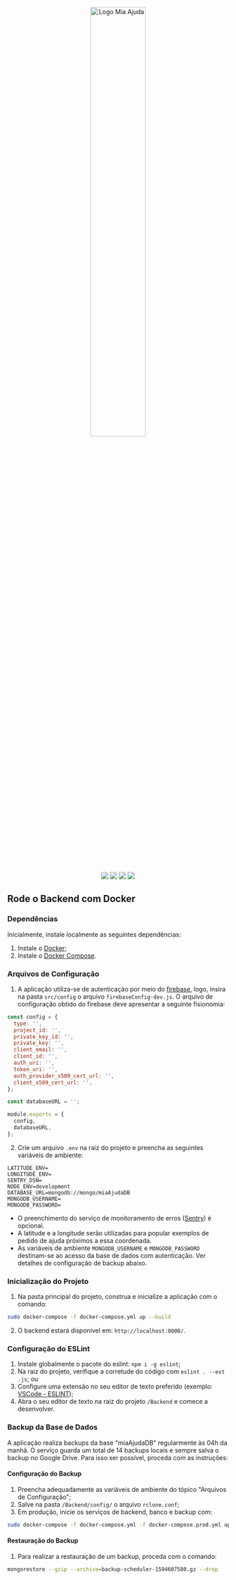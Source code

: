 <p align="center">
  <img src="https://i.imgur.com/5wtqEys.png" alt="Logo Mia Ajuda" width="50%"/>
</p>

<p align="center">
  <a href="https://play.google.com/store/apps/details?id=com.unb.miaajuda" target="_blank" alt="Mia Ajuda na Google Play"><img src="https://img.shields.io/badge/Mia%20Ajuda-Google%20Play-yellow"></a>
  <a href="https://miaajuda.netlify.app/" target="_blank" alt="Mia Ajuda Website"><img src="https://img.shields.io/badge/Mia%20Ajuda-Website-blue"></a>
  <a href="https://mia-ajuda.github.io/Documentation/#/" target="_blank" alt="Mia Ajuda Documentação"><img src="https://img.shields.io/badge/Mia%20Ajuda-Docs-purple"></a>
  <a href="https://github.com/mia-ajuda/Backend/pulls" target="_blank" alt="Mia Ajuda Pull Requests"><img src="https://img.shields.io/github/issues-pr/mia-ajuda/Backend?color=red&label=Pull%20Requests"></a>
</p>

## Rode o Backend com Docker

### Dependências

Inicialmente, instale localmente as seguintes dependências:

1. Instale o [Docker](https://docs.docker.com/install/linux/docker-ce/ubuntu/);
2. Instale o [Docker Compose](https://docs.docker.com/compose/install/).

### Arquivos de Configuração

1. A aplicação utiliza-se de autenticação por meio do [firebase](https://firebase.google.com/), logo, insira na pasta `src/config` o arquivo `firebaseConfig-dev.js`. O arquivo de configuração obtido do firebase deve apresentar a seguinte fisionomia:

```js
const config = {
  type: '',
  project_id: '',
  private_key_id: '',
  private_key: '',
  client_email: '',
  client_id: '',
  auth_uri: '',
  token_uri: '',
  auth_provider_x509_cert_url: '',
  client_x509_cert_url: '',
};

const databaseURL = '';

module.exports = {
  config,
  databaseURL,
};
```

2. Crie um arquivo `.env` na raiz do projeto e preencha as seguintes variáveis de ambiente:

```env
LATITUDE_ENV=
LONGITUDE_ENV=
SENTRY_DSN=
NODE_ENV=development
DATABASE_URL=mongodb://mongo/miaAjudaDB
MONGODB_USERNAME=
MONGODB_PASSWORD=
```

* O preenchimento do serviço de monitoramento de erros ([Sentry](https://sentry.io/)) é opcional.
* A latitude e a longitude serão utilizadas para popular exemplos de pedido de ajuda próximos a essa coordenada.
* As variáveis de ambiente `MONGODB_USERNAME` e `MONGODB_PASSWORD` destinam-se ao acesso da base de dados com autenticação. Ver detalhes de configuração de backup abaixo.

### Inicialização do Projeto

1. Na pasta principal do projeto, construa e inicialize a aplicação com o comando:

```bash
sudo docker-compose -f docker-compose.yml up --build
```

2. O backend estará disponível em: `http://localhost:8000/`.

### Configuração do ESLint

1. Instale globalmente o pacote do eslint: `npm i -g eslint`;
2. Na raiz do projeto, verifique a corretude do código com `eslint . --ext .js`; ou
3. Configure uma extensão no seu editor de texto preferido (exemplo: [VSCode - ESLINT](https://marketplace.visualstudio.com/items?itemName=dbaeumer.vscode-eslint));
4. Abra o seu editor de texto na raiz do projeto `/Backend` e comece a desenvolver.

### Backup da Base de Dados

A aplicação realiza backups da base "miaAjudaDB" regularmente às 04h da manhã. O serviço guarda um total de 14 backups locais e sempre salva o backup no Google Drive. Para isso ser possível, proceda com as instruções:

#### Configuração do Backup

1. Preencha adequadamente as variáveis de ambiente do tópico "Arquivos de Configuração";
2. Salve na pasta `/Backend/config/` o arquivo `rclone.conf`;
3. Em produção, inicie os serviços de backend, banco e backup com:

```sh
sudo docker-compose -f docker-compose.yml -f docker-compose.prod.yml up
```

#### Restauração do Backup

1. Para realizar a restauração de um backup, proceda com o comando:

```sh
mongorestore --gzip --archive=backup-scheduler-1594607580.gz --drop
```
